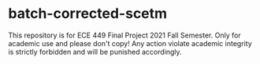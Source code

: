 # batch-corrected-scetm
This repository is for ECE 449 Final Project 2021 Fall Semester. Only for academic use and please don't copy!
Any action violate academic integrity is strictly forbidden and will be punished accordingly.
